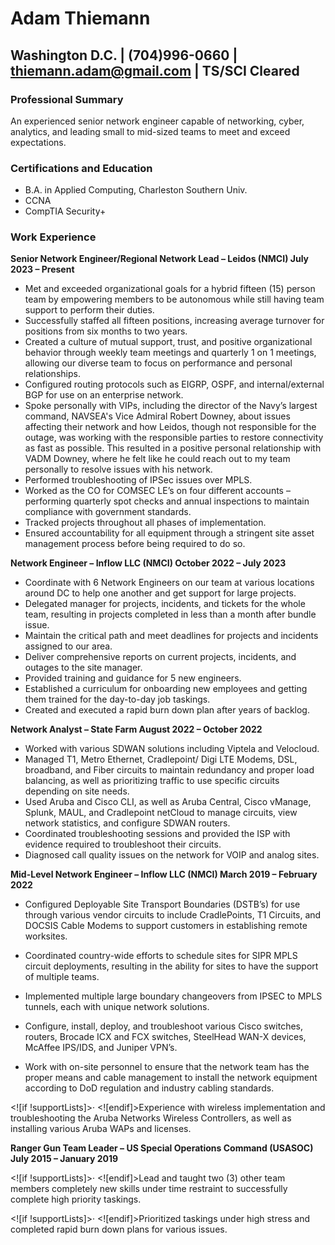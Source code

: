 # **Adam Thiemann**

## **Washington D.C. | (704)996-0660 | thiemann.adam@gmail.com | TS/SCI Cleared**

### **Professional Summary**
An experienced senior network engineer capable of networking, cyber, analytics, and leading small to mid-sized teams to meet and exceed expectations.

### **Certifications and Education**

- B.A. in Applied Computing, Charleston Southern Univ.
- CCNA
- CompTIA Security+
### **Work Experience**

**Senior Network Engineer/Regional Network Lead – Leidos (NMCI)  July 2023 – Present**

- Met and exceeded organizational goals for a hybrid fifteen (15) person team by empowering members to be autonomous while still having team support to perform their duties.
- Successfully staffed all fifteen positions, increasing average turnover for positions from six months to two years.
- Created a culture of mutual support, trust, and positive organizational behavior through weekly team meetings and quarterly 1 on 1 meetings, allowing our diverse team to focus on performance and personal relationships.
- Configured routing protocols such as EIGRP, OSPF, and internal/external BGP for use on an enterprise network.
- Spoke personally with VIPs, including the director of the Navy’s largest command, NAVSEA's Vice Admiral Robert Downey, about issues affecting their network and how Leidos, though not responsible for the outage, was working with the responsible parties to restore connectivity as fast as possible. This resulted in a positive personal relationship with VADM Downey, where he felt like he could reach out to my team personally to resolve issues with his network. 
- Performed troubleshooting of IPSec issues over MPLS.
- Worked as the CO for COMSEC LE’s on four different accounts – performing quarterly spot checks and annual inspections to maintain compliance with government standards.
- Tracked projects throughout all phases of implementation.
- Ensured accountability for all equipment through a stringent site asset management process before being required to do so.

**Network Engineer – Inflow LLC (NMCI)  October 2022 – July 2023**

- Coordinate with 6 Network Engineers on our team at various locations around DC to help one another and get support for large projects.
- Delegated manager for projects, incidents, and tickets for the whole team, resulting in projects completed in less than a month after bundle issue.
- Maintain the critical path and meet deadlines for projects and incidents assigned to our area.
- Deliver comprehensive reports on current projects, incidents, and outages to the site manager.
- Provided training and guidance for 5 new engineers.
- Established a curriculum for onboarding new employees and getting them trained for the day-to-day job taskings.
- Created and executed a rapid burn down plan after years of backlog.

**Network Analyst – State Farm  August 2022 – October 2022**

- Worked with various SDWAN solutions including Viptela and Velocloud.
- Managed T1, Metro Ethernet, Cradlepoint/ Digi LTE Modems, DSL, broadband, and Fiber circuits to maintain redundancy and proper load balancing, as well as prioritizing traffic to use specific circuits depending on site needs.
- Used Aruba and Cisco CLI, as well as Aruba Central, Cisco vManage, Splunk, MAUL, and Cradlepoint netCloud to manage circuits, view network statistics, and configure SDWAN routers.
- Coordinated troubleshooting sessions and provided the ISP with evidence required to troubleshoot their circuits.
- Diagnosed call quality issues on the network for VOIP and analog sites.

**Mid-Level Network Engineer – Inflow LLC (NMCI)  March 2019 – February 2022**

- Configured Deployable Site Transport Boundaries (DSTB’s) for use through various vendor circuits to include CradlePoints, T1 Circuits, and DOCSIS Cable Modems to support customers in establishing remote worksites.

- Coordinated country-wide efforts to schedule sites for SIPR MPLS circuit deployments, resulting in the ability for sites to have the support of multiple teams.

- Implemented multiple large boundary changeovers from IPSEC to MPLS tunnels, each with unique network solutions.

- Configure, install, deploy, and troubleshoot various Cisco switches, routers, Brocade ICX and FCX switches, SteelHead WAN-X devices, McAffee IPS/IDS, and Juniper VPN’s.

- Work with on-site personnel to ensure that the network team has the proper means and cable management to install the network equipment according to DoD regulation and industry cabling standards.

<![if !supportLists]>· <![endif]>Experience with wireless implementation and troubleshooting the Aruba Networks Wireless Controllers, as well as installing various Aruba WAPs and licenses.

**Ranger Gun Team Leader – US Special Operations Command (USASOC)  July 2015 – January 2019**

<![if !supportLists]>· <![endif]>Lead and taught two (3) other team members completely new skills under time restraint to successfully complete high priority taskings.

<![if !supportLists]>· <![endif]>Prioritized taskings under high stress and completed rapid burn down plans for various issues.
<!--stackedit_data:
eyJoaXN0b3J5IjpbMTMyNzEwNzE4M119
-->